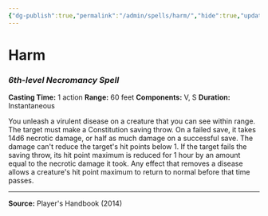 ```yaml
---
{"dg-publish":true,"permalink":"/admin/spells/harm/","hide":true,"updated":"2025-08-11T11:53:30.889+01:00"}
---
```


# Harm
### *6th-level Necromancy Spell*
**Casting Time:** 1 action
**Range:** 60 feet
**Components:** V, S
**Duration:** Instantaneous

You unleash a virulent disease on a creature that you can see within range. The target must make a Constitution saving throw. On a failed save, it takes 14d6 necrotic damage, or half as much damage on a successful save. The damage can't reduce the target's hit points below 1. If the target fails the saving throw, its hit point maximum is reduced for 1 hour by an amount equal to the necrotic damage it took. Any effect that removes a disease allows a creature's hit point maximum to return to normal before that time passes.

---
**Source:** Player's Handbook (2014)